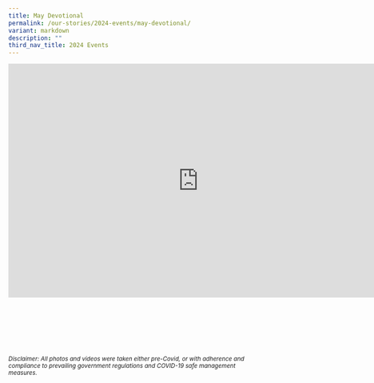 ```yaml
---
title: May Devotional
permalink: /our-stories/2024-events/may-devotional/
variant: markdown
description: ""
third_nav_title: 2024 Events
---
```

<iframe allowfullscreen="true" height="469" width="760" frameborder="0" src="https://docs.google.com/presentation/d/e/2PACX-1vS5U8A7zGiQk8aHb3MDcQRi4n-fE_apcOy9GW1mMY1NxmMXMwIGmATBf0mxAhyQq5mCfNwu10SGc5Lu/embed?start=true&amp;loop=true&amp;delayms=3000"></iframe>


<br><br><br><br><br><br>
<sup>_Disclaimer: All photos and videos were taken either pre-Covid, or with adherence and compliance to prevailing government regulations and COVID-19 safe management measures._</sup>